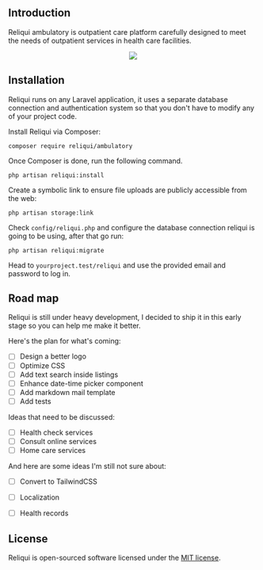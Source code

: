 ## Introduction

Reliqui ambulatory is outpatient care platform carefully designed to meet the needs of outpatient services in health care facilities.

<p align="center"><img src="https://res.cloudinary.com/dave24hwj8/image/upload/v1552329523/Screen_Shot_2019-03-12_at_01.21.34.png"></p>

## Installation

Reliqui runs on any Laravel application, it uses a separate database connection and authentication system so that you don't have to modify any of your project code.

Install Reliqui via Composer:

```
composer require reliqui/ambulatory
```

Once Composer is done, run the following command.

```
php artisan reliqui:install
```

Create a symbolic link to ensure file uploads are publicly accessible from the web:

```
php artisan storage:link
```

Check `config/reliqui.php` and configure the database connection reliqui is going to be using, after that go run:

```
php artisan reliqui:migrate
```

Head to `yourproject.test/reliqui` and use the provided email and password to log in.

## Road map

Reliqui is still under heavy development, I decided to ship it in this early stage so you can help me make it better.

Here's the plan for what's coming:

- [ ] Design a better logo
- [ ] Optimize CSS
- [ ] Add text search inside listings
- [ ] Enhance date-time picker component
- [ ] Add markdown mail template
- [ ] Add tests

Ideas that need to be discussed:

- [ ] Health check services
- [ ] Consult online services
- [ ] Home care services

And here are some ideas I'm still not sure about:

- [ ] Convert to TailwindCSS
- [ ] Localization
- [ ] Health records


## License

Reliqui is open-sourced software licensed under the [MIT license](https://opensource.org/licenses/MIT).
